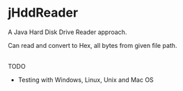 # jHddReader
A Java Hard Disk Drive Reader approach.

Can read and convert to Hex, all bytes from given file path.

<br>TODO</br>
* Testing with Windows, Linux, Unix and Mac OS
